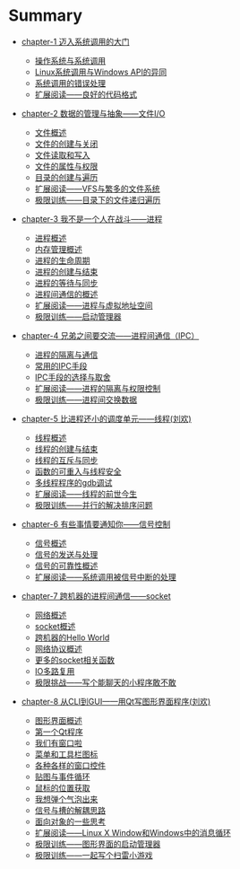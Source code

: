 # Summary

* [chapter-1 迈入系统调用的大门](chapter-1/README.md)
    * [操作系统与系统调用]()
    * [Linux系统调用与Windows API的异同]()
    * [系统调用的错误处理]()
    * [扩展阅读——良好的代码格式]()

* [chapter-2 数据的管理与抽象——文件I/O](chapter-2/README.md)
    * [文件概述]()
    * [文件的创建与关闭]()
    * [文件读取和写入]()
    * [文件的属性与权限]()
    * [目录的创建与遍历]()
    * [扩展阅读——VFS与繁多的文件系统]()
    * [极限训练——目录下的文件递归遍历]()

* [chapter-3 我不是一个人在战斗——进程](chapter-3/README.md)
    * [进程概述]()
    * [内存管理概述]()
    * [进程的生命周期]()
    * [进程的创建与结束]()
    * [进程的等待与同步]()
    * [进程间通信的概述]()
    * [扩展阅读——进程与虚拟地址空间]()
    * [极限训练——启动管理器]()

* [chapter-4 兄弟之间要交流——进程间通信（IPC）](chapter-4/README.md)
    * [进程的隔离与通信]()
    * [常用的IPC手段]()
    * [IPC手段的选择与取舍]()
    * [扩展阅读——进程的隔离与权限控制]()
    * [极限训练——进程间交换数据]()

* [chapter-5 比进程还小的调度单元——线程(刘欢)](chapter-5/README.md)
    * [线程概述]()
    * [线程的创建与结束]()
    * [线程的互斥与同步]()
    * [函数的可重入与线程安全]()
    * [多线程程序的gdb调试]()
    * [扩展阅读——线程的前世今生]()
    * [极限训练——并行的解决排序问题]()

* [chapter-6 有些事情要通知你——信号控制](chapter-6/README.md)
    * [信号概述]()
    * [信号的发送与处理]()
    * [信号的可靠性概述]()
    * [扩展阅读——系统调用被信号中断的处理]()

* [chapter-7 跨机器的进程间通信——socket](chapter-7/README.md)
    * [网络概述]()
    * [socket概述]()
    * [跨机器的Hello World]()
    * [网络协议概述]()
    * [更多的socket相关函数]()
    * [IO多路复用]()
    * [极限挑战——写个能聊天的小程序敢不敢]()

* [chapter-8 从CLI到GUI——用Qt写图形界面程序(刘欢)](chapter-8/README.md)
    * [图形界面概述]()
    * [第一个Qt程序]()
    * [我们有窗口啦]()
    * [菜单和工具栏图标]()
    * [各种各样的窗口控件]()
    * [贴图与事件循环]()
    * [鼠标的位置获取]()
    * [我想弹个气泡出来]()
    * [信号与槽的解耦思路]()
    * [面向对象的一些思考]()
    * [扩展阅读——Linux X Window和Windows中的消息循环]()
    * [极限训练——图形界面的启动管理器]()
    * [极限训练——一起写个扫雷小游戏]()
